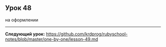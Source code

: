 ## Урок 48

на оформлении

---
**Следующий урок:**  https://github.com/krdprog/rubyschool-notes/blob/master/one-by-one/lesson-49.md